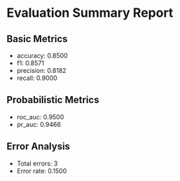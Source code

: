 # Evaluation Summary Report

## Basic Metrics

- accuracy: 0.8500
- f1: 0.8571
- precision: 0.8182
- recall: 0.9000

## Probabilistic Metrics

- roc_auc: 0.9500
- pr_auc: 0.9466

## Error Analysis

- Total errors: 3
- Error rate: 0.1500
